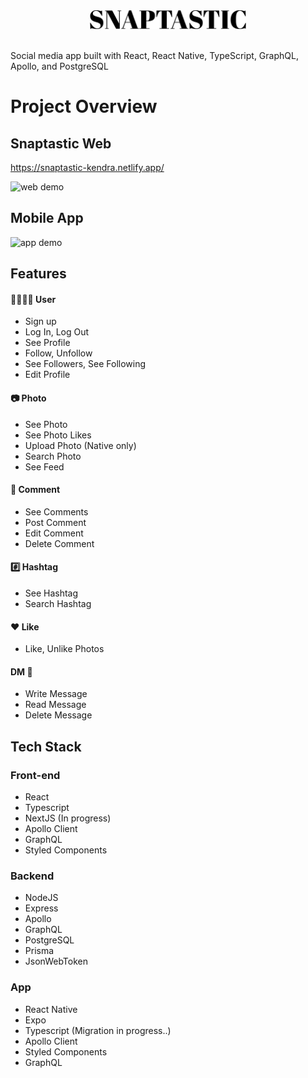 <div style="text-align: center;">
  <img src="https://github.com/shin101/snaptastic-web/blob/main/public/images/logo-black.png?raw=true" alt="Snaptastic Logo" width="250" height="30" />
</div><br/>

Social media app built with React, React Native, TypeScript, GraphQL, Apollo, and PostgreSQL

# Project Overview

## Snaptastic Web

https://snaptastic-kendra.netlify.app/

<img src="https://github.com/shin101/snaptastic-web/blob/main/public/images/web.gif?raw=true" alt="web demo" />

## Mobile App

<img src="https://github.com/shin101/snaptastic-web/blob/main/public/images/mobile.gif?raw=true" alt="app demo"  />


## Features

#### 💁🏼‍♀️✨ User

- Sign up
- Log In, Log Out
- See Profile
- Follow, Unfollow
- See Followers, See Following
- Edit Profile

#### 📷 Photo

- See Photo
- See Photo Likes
- Upload Photo (Native only)
- Search Photo
- See Feed

#### 💬 Comment

- See Comments
- Post Comment
- Edit Comment
- Delete Comment

#### #️⃣ Hashtag

- See Hashtag
- Search Hashtag

#### ❤️ Like

- Like, Unlike Photos

#### DM 📨

- Write Message
- Read Message
- Delete Message

## Tech Stack

### Front-end

- React
- Typescript
- NextJS (In progress)
- Apollo Client
- GraphQL
- Styled Components

### Backend

- NodeJS
- Express
- Apollo
- GraphQL
- PostgreSQL
- Prisma
- JsonWebToken

### App

- React Native
- Expo
- Typescript (Migration in progress..)
- Apollo Client
- Styled Components
- GraphQL
